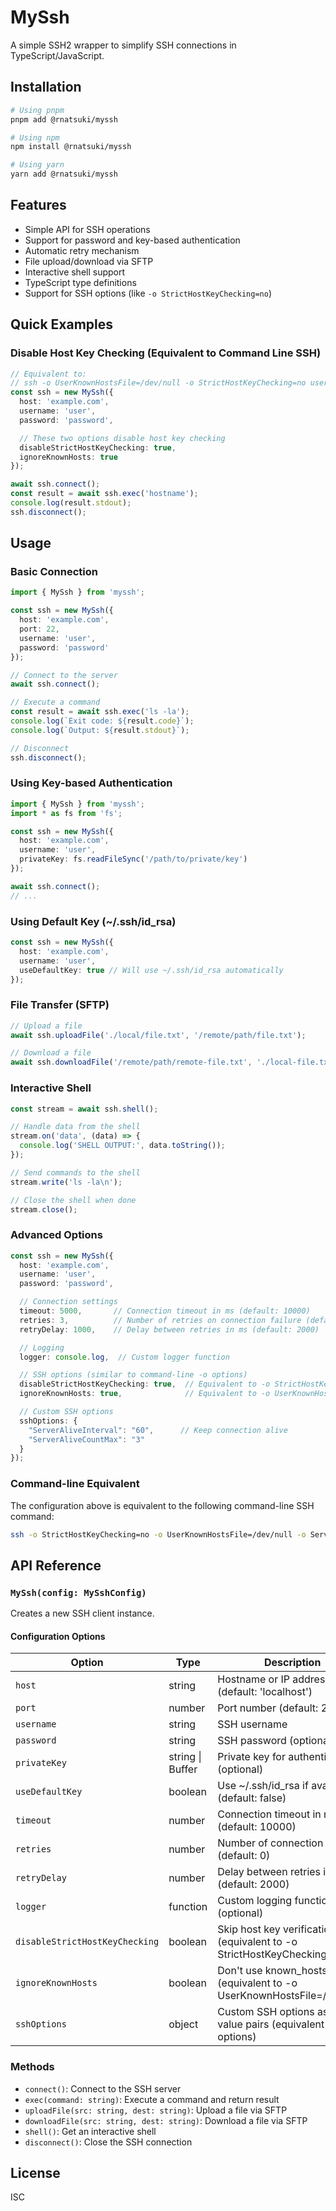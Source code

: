 # MySsh

A simple SSH2 wrapper to simplify SSH connections in TypeScript/JavaScript.

## Installation

```bash
# Using pnpm
pnpm add @rnatsuki/myssh

# Using npm
npm install @rnatsuki/myssh

# Using yarn
yarn add @rnatsuki/myssh
```

## Features

- Simple API for SSH operations
- Support for password and key-based authentication
- Automatic retry mechanism
- File upload/download via SFTP
- Interactive shell support
- TypeScript type definitions
- Support for SSH options (like `-o StrictHostKeyChecking=no`)

## Quick Examples

### Disable Host Key Checking (Equivalent to Command Line SSH)

```typescript
// Equivalent to:
// ssh -o UserKnownHostsFile=/dev/null -o StrictHostKeyChecking=no user@host
const ssh = new MySsh({
  host: 'example.com',
  username: 'user',
  password: 'password',

  // These two options disable host key checking
  disableStrictHostKeyChecking: true,
  ignoreKnownHosts: true
});

await ssh.connect();
const result = await ssh.exec('hostname');
console.log(result.stdout);
ssh.disconnect();
```

## Usage

### Basic Connection

```typescript
import { MySsh } from 'myssh';

const ssh = new MySsh({
  host: 'example.com',
  port: 22,
  username: 'user',
  password: 'password'
});

// Connect to the server
await ssh.connect();

// Execute a command
const result = await ssh.exec('ls -la');
console.log(`Exit code: ${result.code}`);
console.log(`Output: ${result.stdout}`);

// Disconnect
ssh.disconnect();
```

### Using Key-based Authentication

```typescript
import { MySsh } from 'myssh';
import * as fs from 'fs';

const ssh = new MySsh({
  host: 'example.com',
  username: 'user',
  privateKey: fs.readFileSync('/path/to/private/key')
});

await ssh.connect();
// ...
```

### Using Default Key (~/.ssh/id_rsa)

```typescript
const ssh = new MySsh({
  host: 'example.com',
  username: 'user',
  useDefaultKey: true // Will use ~/.ssh/id_rsa automatically
});
```

### File Transfer (SFTP)

```typescript
// Upload a file
await ssh.uploadFile('./local/file.txt', '/remote/path/file.txt');

// Download a file
await ssh.downloadFile('/remote/path/remote-file.txt', './local-file.txt');
```

### Interactive Shell

```typescript
const stream = await ssh.shell();

// Handle data from the shell
stream.on('data', (data) => {
  console.log('SHELL OUTPUT:', data.toString());
});

// Send commands to the shell
stream.write('ls -la\n');

// Close the shell when done
stream.close();
```

### Advanced Options

```typescript
const ssh = new MySsh({
  host: 'example.com',
  username: 'user',
  password: 'password',

  // Connection settings
  timeout: 5000,       // Connection timeout in ms (default: 10000)
  retries: 3,          // Number of retries on connection failure (default: 0)
  retryDelay: 1000,    // Delay between retries in ms (default: 2000)

  // Logging
  logger: console.log,  // Custom logger function

  // SSH options (similar to command-line -o options)
  disableStrictHostKeyChecking: true,  // Equivalent to -o StrictHostKeyChecking=no
  ignoreKnownHosts: true,              // Equivalent to -o UserKnownHostsFile=/dev/null

  // Custom SSH options
  sshOptions: {
    "ServerAliveInterval": "60",      // Keep connection alive
    "ServerAliveCountMax": "3"
  }
});
```

### Command-line Equivalent

The configuration above is equivalent to the following command-line SSH command:

```bash
ssh -o StrictHostKeyChecking=no -o UserKnownHostsFile=/dev/null -o ServerAliveInterval=60 -o ServerAliveCountMax=3 user@example.com
```

## API Reference

### `MySsh(config: MySshConfig)`

Creates a new SSH client instance.

#### Configuration Options

| Option | Type | Description |
|--------|------|-------------|
| `host` | string | Hostname or IP address (default: 'localhost') |
| `port` | number | Port number (default: 22) |
| `username` | string | SSH username |
| `password` | string | SSH password (optional) |
| `privateKey` | string \| Buffer | Private key for authentication (optional) |
| `useDefaultKey` | boolean | Use ~/.ssh/id_rsa if available (default: false) |
| `timeout` | number | Connection timeout in ms (default: 10000) |
| `retries` | number | Number of connection retries (default: 0) |
| `retryDelay` | number | Delay between retries in ms (default: 2000) |
| `logger` | function | Custom logging function (optional) |
| `disableStrictHostKeyChecking` | boolean | Skip host key verification (equivalent to -o StrictHostKeyChecking=no) |
| `ignoreKnownHosts` | boolean | Don't use known_hosts file (equivalent to -o UserKnownHostsFile=/dev/null) |
| `sshOptions` | object | Custom SSH options as key-value pairs (equivalent to -o options) |

### Methods

- `connect()`: Connect to the SSH server
- `exec(command: string)`: Execute a command and return result
- `uploadFile(src: string, dest: string)`: Upload a file via SFTP
- `downloadFile(src: string, dest: string)`: Download a file via SFTP
- `shell()`: Get an interactive shell
- `disconnect()`: Close the SSH connection

## License

ISC
